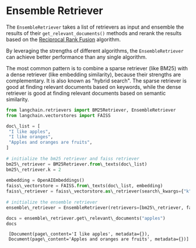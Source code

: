 # Ensemble Retriever

The `EnsembleRetriever` takes a list of retrievers as input and ensemble the results of their `get_relevant_documents()` methods and rerank the results based on the [Reciprocal Rank Fusion](https://plg.uwaterloo.ca/~gvcormac/cormacksigir09-rrf.pdf) algorithm.

By leveraging the strengths of different algorithms, the `EnsembleRetriever` can achieve better performance than any single algorithm.

The most common pattern is to combine a sparse retriever (like BM25) with a dense retriever (like embedding similarity), because their strengths are complementary. It is also known as "hybrid search". The sparse retriever is good at finding relevant documents based on keywords, while the dense retriever is good at finding relevant documents based on semantic similarity.

```python
from langchain.retrievers import BM25Retriever, EnsembleRetriever  
from langchain.vectorstores import FAISS  

```

```python
doc\_list = [  
 "I like apples",  
 "I like oranges",  
 "Apples and oranges are fruits",  
]  
  
# initialize the bm25 retriever and faiss retriever  
bm25\_retriever = BM25Retriever.from\_texts(doc\_list)  
bm25\_retriever.k = 2  
  
embedding = OpenAIEmbeddings()  
faiss\_vectorstore = FAISS.from\_texts(doc\_list, embedding)  
faiss\_retriever = faiss\_vectorstore.as\_retriever(search\_kwargs={"k": 2})  
  
# initialize the ensemble retriever  
ensemble\_retriever = EnsembleRetriever(retrievers=[bm25\_retriever, faiss\_retriever], weights=[0.5, 0.5])  

```

```python
docs = ensemble\_retriever.get\_relevant\_documents("apples")  
docs  

```

```text
 [Document(page\_content='I like apples', metadata={}),  
 Document(page\_content='Apples and oranges are fruits', metadata={})]  

```
